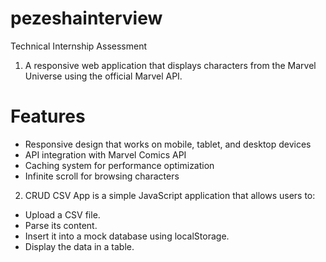 # pezeshainterview
Technical Internship Assessment

1. A responsive web application that displays characters from the Marvel Universe using the official Marvel API.

# Features

- Responsive design that works on mobile, tablet, and desktop devices
- API integration with Marvel Comics API
- Caching system for performance optimization
- Infinite scroll for browsing characters

2. CRUD CSV App is a simple JavaScript application that allows users to: 

- Upload a CSV file.
- Parse its content.
- Insert it into a mock database using localStorage.
- Display the data in a table.